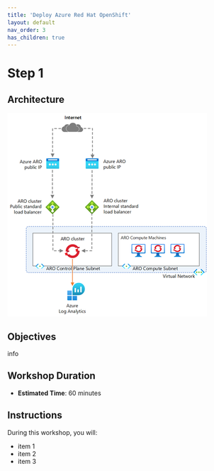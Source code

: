 ```yaml
---
title: 'Deploy Azure Red Hat OpenShift'
layout: default
nav_order: 3
has_children: true
---
```


# Step 1

## Architecture

![architecture](../../images/aro-architecture.png)

## Objectives
info

## Workshop Duration
- **Estimated Time**: 60 minutes

## Instructions

During this workshop, you will:
- item 1
- item 2
- item 3